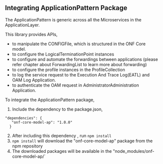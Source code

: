 ## Integrating ApplicationPattern Package

The ApplicationPattern is generic across all the Microservices in the ApplicationLayer. 

This library provides APIs,
- to manipulate the CONFIGFile, which is structured in the ONF Core model.
- to configure the LogicalTerminationPoint instances  
- to configure and automate the forwardings between applications (please refer chapter about ForwardingList to learn more about forwarding)
- to configure the profile instances in the ProfileCollection
- to log the service request to the Execution And Trace Log(EATL) and OAM Log Application.
- to authenticate the OAM request in AdministratorAdministration Application.

To integrate the ApplicationPattern package,

1.	Include the dependency to the package.json, 
```
"dependencies": {    
   "onf-core-model-ap": "1.0.0"
  }
```
2.	After including this dependency , run `npm install` 
3. `npm install` will download the "onf-core-model-ap" package from the npm repository
4. The downloaded packages will be available in the "node_modules/onf-core-model-ap/`

 
